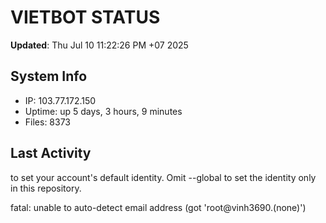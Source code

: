# VIETBOT STATUS
**Updated**: Thu Jul 10 11:22:26 PM +07 2025

## System Info
- IP: 103.77.172.150
- Uptime: up 5 days, 3 hours, 9 minutes
- Files: 8373

## Last Activity

to set your account's default identity.
Omit --global to set the identity only in this repository.

fatal: unable to auto-detect email address (got 'root@vinh3690.(none)')
